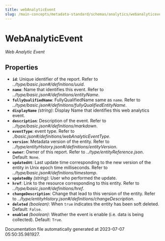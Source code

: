 ```yaml
---
title: webAnalyticEvent
slug: /main-concepts/metadata-standard/schemas/analytics/webanalyticevent
---
```


# WebAnalyticEvent

*Web Analytic Event*

## Properties

- **`id`**: Unique identifier of the report. Refer to *../type/basic.json#/definitions/uuid*.
- **`name`**: Name that identifies this event. Refer to *../type/basic.json#/definitions/entityName*.
- **`fullyQualifiedName`**: FullyQualifiedName same as `name`. Refer to *../type/basic.json#/definitions/fullyQualifiedEntityName*.
- **`displayName`** *(string)*: Display Name that identifies this web analytics event.
- **`description`**: Description of the event. Refer to *../type/basic.json#/definitions/markdown*.
- **`eventType`**: event type. Refer to *./basic.json#/definitions/webAnalyticEventType*.
- **`version`**: Metadata version of the entity. Refer to *../type/entityHistory.json#/definitions/entityVersion*.
- **`owner`**: Owner of this report. Refer to *../type/entityReference.json*. Default: `None`.
- **`updatedAt`**: Last update time corresponding to the new version of the entity in Unix epoch time milliseconds. Refer to *../type/basic.json#/definitions/timestamp*.
- **`updatedBy`** *(string)*: User who performed the update.
- **`href`**: Link to the resource corresponding to this entity. Refer to *../type/basic.json#/definitions/href*.
- **`changeDescription`**: Change that lead to this version of the entity. Refer to *../type/entityHistory.json#/definitions/changeDescription*.
- **`deleted`** *(boolean)*: When `true` indicates the entity has been soft deleted. Default: `False`.
- **`enabled`** *(boolean)*: Weather the event is enable (i.e. data is being collected). Default: `True`.


Documentation file automatically generated at 2023-07-07 05:50:35.981927.
